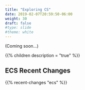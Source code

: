 ```yaml
---
title: "Exploring CS"
date: 2019-02-07T20:59:50-06:00
weight: 30
draft: false
#type: slide
#theme: white
---
```


(Coming soon...)

{{% children description = "true" %}}

## ECS Recent Changes

{{% recent-changes "ecs" %}}

